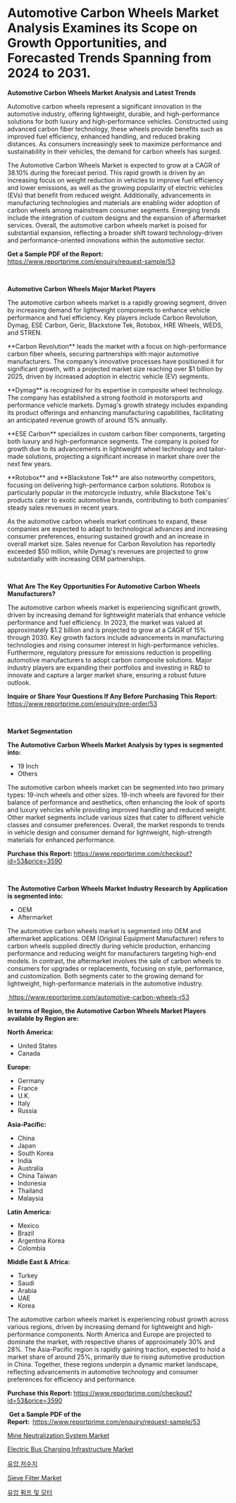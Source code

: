 <p><h1>Automotive Carbon Wheels Market Analysis Examines its Scope on Growth Opportunities, and Forecasted Trends Spanning from 2024 to 2031.</h1></p><p><strong>Automotive Carbon Wheels Market Analysis and Latest Trends</strong></p>
<p><p>Automotive carbon wheels represent a significant innovation in the automotive industry, offering lightweight, durable, and high-performance solutions for both luxury and high-performance vehicles. Constructed using advanced carbon fiber technology, these wheels provide benefits such as improved fuel efficiency, enhanced handling, and reduced braking distances. As consumers increasingly seek to maximize performance and sustainability in their vehicles, the demand for carbon wheels has surged.</p><p>The Automotive Carbon Wheels Market is expected to grow at a CAGR of 38.10% during the forecast period. This rapid growth is driven by an increasing focus on weight reduction in vehicles to improve fuel efficiency and lower emissions, as well as the growing popularity of electric vehicles (EVs) that benefit from reduced weight. Additionally, advancements in manufacturing technologies and materials are enabling wider adoption of carbon wheels among mainstream consumer segments. Emerging trends include the integration of custom designs and the expansion of aftermarket services. Overall, the automotive carbon wheels market is poised for substantial expansion, reflecting a broader shift toward technology-driven and performance-oriented innovations within the automotive sector.</p></p>
<p><strong>Get a Sample PDF of the Report:&nbsp;</strong> <a href="https://www.reportprime.com/enquiry/request-sample/53">https://www.reportprime.com/enquiry/request-sample/53</a></p>
<p>&nbsp;</p>
<p><strong>Automotive Carbon Wheels Major Market Players</strong></p>
<p><p>The automotive carbon wheels market is a rapidly growing segment, driven by increasing demand for lightweight components to enhance vehicle performance and fuel efficiency. Key players include Carbon Revolution, Dymag, ESE Carbon, Geric, Blackstone Tek, Rotobox, HRE Wheels, WEDS, and STREN.</p><p>**Carbon Revolution** leads the market with a focus on high-performance carbon fiber wheels, securing partnerships with major automotive manufacturers. The company’s innovative processes have positioned it for significant growth, with a projected market size reaching over $1 billion by 2025, driven by increased adoption in electric vehicle (EV) segments.</p><p>**Dymag** is recognized for its expertise in composite wheel technology. The company has established a strong foothold in motorsports and performance vehicle markets. Dymag's growth strategy includes expanding its product offerings and enhancing manufacturing capabilities, facilitating an anticipated revenue growth of around 15% annually.</p><p>**ESE Carbon** specializes in custom carbon fiber components, targeting both luxury and high-performance segments. The company is poised for growth due to its advancements in lightweight wheel technology and tailor-made solutions, projecting a significant increase in market share over the next few years.</p><p>**Rotobox** and **Blackstone Tek** are also noteworthy competitors, focusing on delivering high-performance carbon solutions. Rotobox is particularly popular in the motorcycle industry, while Blackstone Tek's products cater to exotic automotive brands, contributing to both companies’ steady sales revenues in recent years.</p><p>As the automotive carbon wheels market continues to expand, these companies are expected to adapt to technological advances and increasing consumer preferences, ensuring sustained growth and an increase in overall market size. Sales revenue for Carbon Revolution has reportedly exceeded $50 million, while Dymag's revenues are projected to grow substantially with increasing OEM partnerships.</p></p>
<p>&nbsp;</p>
<p><strong>What Are The Key Opportunities For Automotive Carbon Wheels Manufacturers?</strong></p>
<p><p>The automotive carbon wheels market is experiencing significant growth, driven by increasing demand for lightweight materials that enhance vehicle performance and fuel efficiency. In 2023, the market was valued at approximately $1.2 billion and is projected to grow at a CAGR of 15% through 2030. Key growth factors include advancements in manufacturing technologies and rising consumer interest in high-performance vehicles. Furthermore, regulatory pressure for emissions reduction is propelling automotive manufacturers to adopt carbon composite solutions. Major industry players are expanding their portfolios and investing in R&D to innovate and capture a larger market share, ensuring a robust future outlook.</p></p>
<p><strong>Inquire or Share Your Questions If Any Before Purchasing This Report:</strong> <a href="https://www.reportprime.com/enquiry/pre-order/53">https://www.reportprime.com/enquiry/pre-order/53</a></p>
<p>&nbsp;</p>
<p><strong>Market Segmentation</strong></p>
<p><strong>The Automotive Carbon Wheels Market Analysis by types is segmented into:</strong></p>
<p><ul><li>19 Inch</li><li>Others</li></ul></p>
<p><p>The automotive carbon wheels market can be segmented into two primary types: 19-inch wheels and other sizes. 19-inch wheels are favored for their balance of performance and aesthetics, often enhancing the look of sports and luxury vehicles while providing improved handling and reduced weight. Other market segments include various sizes that cater to different vehicle classes and consumer preferences. Overall, the market responds to trends in vehicle design and consumer demand for lightweight, high-strength materials for enhanced performance.</p></p>
<p><strong>Purchase this Report:&nbsp;</strong><a href="https://www.reportprime.com/checkout?id=53&price=3590">https://www.reportprime.com/checkout?id=53&price=3590</a></p>
<p>&nbsp;</p>
<p><strong>The Automotive Carbon Wheels Market Industry Research by Application is segmented into:</strong></p>
<p><ul><li>OEM</li><li>Aftermarket</li></ul></p>
<p><p>The automotive carbon wheels market is segmented into OEM and aftermarket applications. OEM (Original Equipment Manufacturer) refers to carbon wheels supplied directly during vehicle production, enhancing performance and reducing weight for manufacturers targeting high-end models. In contrast, the aftermarket involves the sale of carbon wheels to consumers for upgrades or replacements, focusing on style, performance, and customization. Both segments cater to the growing demand for lightweight, high-performance materials in the automotive industry.</p></p>
<p><a href="https://www.reportprime.com/automotive-carbon-wheels-r53">&nbsp;https://www.reportprime.com/automotive-carbon-wheels-r53</a></p>
<p><strong>In terms of Region, the Automotive Carbon Wheels Market Players available by Region are:</strong></p>
<p>
    <p> <strong> North America: </strong>
        <ul>
            <li>United States</li>
            <li>Canada</li>
        </ul>
        </p> 
    <p> <strong> Europe: </strong>
        <ul>
            <li>Germany</li>
            <li>France</li>
            <li>U.K.</li>
            <li>Italy</li>
            <li>Russia</li>
        </ul>
        </p> 
    <p> <strong> Asia-Pacific: </strong>
        <ul>
            <li>China</li>
            <li>Japan</li>
            <li>South Korea</li>
            <li>India</li>
            <li>Australia</li>
            <li>China Taiwan</li>
            <li>Indonesia</li>
            <li>Thailand</li>
            <li>Malaysia</li>
        </ul>
        </p> 
    <p> <strong> Latin America: </strong>
        <ul>
            <li>Mexico</li>
            <li>Brazil</li>
            <li>Argentina Korea</li>
            <li>Colombia</li>
        </ul>
        </p> 
    <p> <strong> Middle East & Africa: </strong>
        <ul>
            <li>Turkey</li>
            <li>Saudi</li>
            <li>Arabia</li>
            <li>UAE</li>
            <li>Korea</li>
        </ul>
    </p>
    </p>
<p><p>The automotive carbon wheels market is experiencing robust growth across various regions, driven by increasing demand for lightweight and high-performance components. North America and Europe are projected to dominate the market, with respective shares of approximately 30% and 28%. The Asia-Pacific region is rapidly gaining traction, expected to hold a market share of around 25%, primarily due to rising automotive production in China. Together, these regions underpin a dynamic market landscape, reflecting advancements in automotive technology and consumer preferences for efficiency and performance.</p></p>
<p><strong>Purchase this Report: </strong><a href="https://www.reportprime.com/checkout?id=53&price=3590">https://www.reportprime.com/checkout?id=53&price=3590</a></p>
<p>&nbsp;<strong>Get a Sample PDF of the Report:&nbsp;&nbsp;</strong><a href="https://www.reportprime.com/enquiry/request-sample/53">https://www.reportprime.com/enquiry/request-sample/53</a></p>
<p><strong></strong></p>
<p><p><a href="https://medium.com/@skylareaver78567/analyzing-mine-neutralization-system-market-dynamics-and-growth-drivers-and-forecasted-for-period-35d18fa89127">Mine Neutralization System Market</a></p><p><a href="https://github.com/pizolina/Market-Research-Report-List-6/blob/main/electric-bus-charging-infrastructure-market.md">Electric Bus Charging Infrastructure Market</a></p><p><a href="https://medium.com/@jennaduke56/%EC%8B%9C%EC%9E%A5-%EC%98%88%EC%B8%A1-%EB%B3%80%ED%99%94-%EA%B8%80%EB%A1%9C%EB%B2%8C-%EC%9C%A0%EC%95%95-%EC%A0%80%EC%88%98%EC%A7%80-%EC%8B%9C%EC%9E%A5-%EC%97%AD%ED%95%99-%EB%B0%8F-%EB%AF%B8%EB%9E%98-%EB%8F%99%ED%96%A5-2024-2031-7f9c45ce6c86">유압 저수지</a></p><p><a href="https://medium.com/@skylareaver78567/sieve-filter-market-outlook-and-forecast-from-2024-to-2031-a03ef936ab4c">Sieve Filter Market</a></p><p><a href="https://medium.com/@anita28yomishoe/%EA%B8%80%EB%A1%9C%EB%B2%8C-%EC%9C%A0%EC%95%95-%ED%8E%8C%ED%94%84-%EB%B0%8F-%EB%AA%A8%ED%84%B0-%EC%8B%9C%EC%9E%A5-%EC%95%A0%ED%94%8C%EB%A6%AC%EC%BC%80%EC%9D%B4%EC%85%98-%EC%B5%9C%EC%A2%85-%EC%82%AC%EC%9A%A9-%EC%82%B0%EC%97%85-%EC%9C%A0%ED%98%95-%EC%9E%A5%EB%B9%84-%EB%B0%8F-%EC%A7%80%EC%97%AD%EC%97%90-%EB%8C%80%ED%95%9C-%EC%A7%91%EC%A4%91-%EB%B6%84%EC%84%9D-%EB%B0%8F-%EC%98%88%EC%B8%A1-2024-2031-5c10d102cb0a">유압 펌프 및 모터</a></p></p>